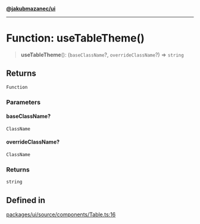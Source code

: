 [**@jakubmazanec/ui**](../README.md)

---

# Function: useTableTheme()

> **useTableTheme**(): (`baseClassName`?, `overrideClassName`?) => `string`

## Returns

`Function`

### Parameters

#### baseClassName?

`ClassName`

#### overrideClassName?

`ClassName`

### Returns

`string`

## Defined in

[packages/ui/source/components/Table.ts:16](https://github.com/jakubmazanec/tools/blob/4bb343d3736e4f9f11a014de3241c6054262151e/packages/ui/source/components/Table.ts#L16)
